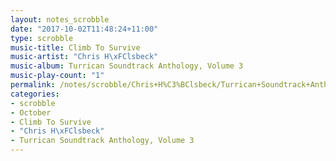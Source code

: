```yaml
---
layout: notes_scrobble
date: "2017-10-02T11:48:24+11:00"
type: scrobble
music-title: Climb To Survive
music-artist: "Chris H\xFClsbeck"
music-album: Turrican Soundtrack Anthology, Volume 3
music-play-count: "1"
permalink: /notes/scrobble/Chris+H%C3%BClsbeck/Turrican+Soundtrack+Anthology%2C+Volume+3/a872f2df60f0a38947b6dd13b4fbc20224e616e2.html
categories:
- scrobble
- October
- Climb To Survive
- "Chris H\xFClsbeck"
- Turrican Soundtrack Anthology, Volume 3
---
```

